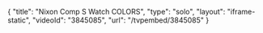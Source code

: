 {
    "title": "Nixon Comp S Watch COLORS",
    "type": "solo",
    "layout": "iframe-static",
    "videoId": "3845085",
    "url": "\/tvpembed\/3845085"
}